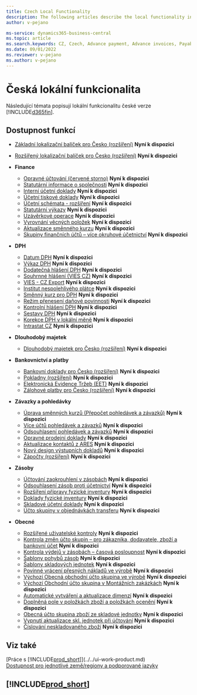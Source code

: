 ```yaml
---
title: Czech Local Functionality
description: The following articles describe the local functionality in the Czech version of Business Central.
author: v-pejano

ms-service: dynamics365-business-central
ms.topic: article
ms.search.keywords: CZ, Czech, Advance payment, Advance invoices, Payables, Finance,  Cash, EET, Cash Desk
ms.date: 09/01/2022
ms.reviewer: v-pejano
ms.author: v-pejano
---
```


# Česká lokální funkcionalita

Následující témata popisují lokální funkcionalitu české verze [!INCLUDE[d365fin](../../includes/d365fin_md.md)].

## Dostupnost funkcí

* [Základní lokalizační balíček pro Česko (rozšíření)](ui-extensions-core-localization-pack-cz.md) **Nyní k dispozici**
* [Rozšířený lokalizační balíček pro Česko (rozšíření)](ui-extensions-advanced-localization-pack-cz.md) **Nyní k dispozici**

* **Finance**
  * [Opravné účtování (červené storno)](how-to-use-corrections-posting.md) **Nyní k dispozici**
  * [Statutární informace o společnosti](statutory-company-information.md) **Nyní k dispozici**
  * [Interní účetní doklady](internal-financial-documents.md) **Nyní k dispozici**
  * [Účetní tiskové doklady](accounting-output-documents.md) **Nyní k dispozici**
  * [Účetní schémata - rozšíření](how-to-use-accounting-schedule-feature.md) **Nyní k dispozici**
  * [Statutární výkazy](statutory-statements.md) **Nyní k dispozici**
  * [Uzávěrkové operace](year-close-operations.md) **Nyní k dispozici**
  * [Vyrovnání věcných položek](general-ledger-entries-application.md) **Nyní k dispozici**
  * [Aktualizace směnného kurzu](exchange-rate-update.md) **Nyní k dispozici**
  * [Skupiny finančních účtů – více okruhové účetnictví](how-to-use-multi-circuit-accounting.md) **Nyní k dispozici**

* **DPH**
  * [Datum DPH](how-to-setup-vat-date.md) **Nyní k dispozici**
  * [Výkaz DPH](vat-statement.md) **Nyní k dispozici**
  * [Dodatečná hlášení DPH](supplementary-vat-statement.md) **Nyní k dispozici**
  * [Souhrnné hlášení (VIES CZ)](vies-cz.md) **Nyní k dispozici**
  * [VIES - CZ Export](how-to-use-vies-cz-export.md) **Nyní k dispozici**
  * [Institut nespolehlivého plátce](unreliable-payer.md) **Nyní k dispozici**
  * [Směnný kurz pro DPH](how-to-setup-vat-exchange-rate.md) **Nyní k dispozici**
  * [Režim přenesení daňové povinnosti](how-to-setup-and-post-reverse-charge.md) **Nyní k dispozici**
  * [Kontrolní hlášení DPH](vat-control-report.md) **Nyní k dispozici**
  * [Sestavy DPH](vat-reports-cz.md) **Nyní k dispozici**
  * [Korekce DPH v lokální měně](how-to-setup-vat-correction-local-currency.md) **Nyní k dispozici**
  * [Intrastat CZ](intrastat.md) **Nyní k dispozici**

* **Dlouhodobý majetek**
  * [Dlouhodobý majetek pro Česko (rozšíření)](ui-extensions-fixed-asset-localization-cz.md) **Nyní k dispozici**

* **Bankovnictví a platby**
  * [Bankovní doklady pro Česko (rozšíření)](ui-extensions-banking-documents-localization-cz.md) **Nyní k dispozici**
  * [Pokladny (rozšíření)](ui-extensions-cash-desk-localization-cz.md) **Nyní k dispozici**
  * [Elektronická Evidence Tržeb (EET)](eet.md) **Nyní k dispozici**
  * [Zálohové platby pro Česko (rozšíření)](ui-extensions-advance-payments-localization-cz.md) **Nyní k dispozici**

* **Závazky a pohledávky**
  * [Úprava směnných kurzů (Přepočet pohledávek a závazků)](how-to-use-exchange-rates-adjustment-feature.md) **Nyní k dispozici**
  * [Více účtů pohledávek a závazků](how-to-use-multiple-payables-receivables-accounts.md) **Nyní k dispozici**
  * [Odsouhlasení pohledávek a závazků](customers-vendors-reconciliations.md) **Nyní k dispozici**
  * [Opravné prodejní doklady](sales-correcting-documents.md) **Nyní k dispozici**
  * [Aktualizace kontaktů z ARES](how-to-update-contacts-from-ares.md) **Nyní k dispozici**
  * [Nový design výstupních dokladů](new-design-of-output-documents.md) **Nyní k dispozici**
  * [Zápočty (rozšíření)](ui-extensions-compensations-localization-cz.md) **Nyní k dispozici**

* **Zásoby**
  * [Účtování zaokrouhlení v zásobách](how-to-setup-round-account-in-inventory.md) **Nyní k dispozici**
  * [Odsouhlasení zásob proti účetnictví](how-to-use-inventory-gl-reconciliation-enhancements.md) **Nyní k dispozici**
  * [Rozšíření přípravy fyzické inventury](advanced-features-physical-inventory.md) **Nyní k dispozici**
  * [Doklady fyzické inventury](how-to-use-inventory-counting-documents.md) **Nyní k dispozici**
  * [Skladové účetní doklady](how-to-use-inventory-operations-document.md) **Nyní k dispozici**
  * [Účto skupiny v objednávkách transferu](how-to-use-posting-groups-in-transfer-orders.md) **Nyní k dispozici**

* **Obecné**
  * [Rozšířené uživatelské kontroly](how-to-setup-extended-user-control.md) **Nyní k dispozici**
  * [Kontrola změn účto skupin – pro zákazníka, dodavatele, zboží a bankovní účet](check-of-posting-group-changing.md) **Nyní k dispozici**
  * [Kontrola výdejů v zásobách – časová posloupnost](check-output-inventory-time-sequence.md) **Nyní k dispozici**
  * [Šablony pohybů zásob](inventory-movement-templates.md) **Nyní k dispozici**
  * [Šablony skladových jednotek](stockkeeping-unit-templates.md) **Nyní k dispozici**
  * [Povinné vrácení přesných nákladů ve výrobě](how-to-setup-mandatory-return-exact-costs-manufacturing.md) **Nyní k dispozici**
  * [Výchozí Obecná obchodní účto skupina ve výrobě](how-to-setup-default-bus-post-group-manufacturing.md) **Nyní k dispozici**
  * [Výchozí Obchodní účto skupina v Montážních zakázkách](how-to-setup-default-bus-post-group-assembly-orders.md) **Nyní k dispozici**
  * [Automatické vytváření a aktualizace dimenzí](how-to-setup-automatic-creation-and-update-dimensions.md) **Nyní k dispozici**
  * [Doplněná pole v položkách zboží a položkách ocenění](how-to-use-add-fields-item-entries.md) **Nyní k dispozici**
  * [Obecná účto skupina zboží ze skladové jednotky](how-to-setup-gen-prod-posting-group-from-sku.md) **Nyní k dispozici**
  * [Vypnutí aktualizace skl. jednotek při účtování](how-to-setup-skip-update-sku-on-posting.md) **Nyní k dispozici**
  * [Číslování neskladovaného zboží](how-to-setup-nonstock-item-numbering.md) **Nyní k dispozici**

## Viz také

[Práce s [!INCLUDE[prod_short](../../includes/prod_short.md)]](../../ui-work-product.md)  
[Dostupnost pro jednotlivé země/regiony a podporované jazyky](/dynamics365/business-central/dev-itpro/compliance/apptest-countries-and-translations)  

## [!INCLUDE[prod_short](../../includes/free_trial_md.md)]  
